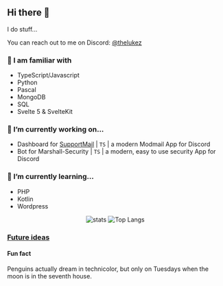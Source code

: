 ## Hi there 👋

I do stuff...

You can reach out to me on Discord: [@thelukez](https://discord.com/users/506893652266844162)


### 🤠 I am familiar with

- TypeScript/Javascript
- Python
- Pascal
- MongoDB
- SQL
- Svelte 5 & SvelteKit


### 🔭 I’m currently working on...

- Dashboard for [SupportMail](https://supportmail.dev) | `TS` | a modern Modmail App for Discord
- Bot for Marshall-Security | `TS` | a modern, easy to use security App for Discord


### 🌱 I’m currently learning...

- PHP
- Kotlin
- Wordpress

<div align="center">
  
![stats](https://github-readme-stats.vercel.app/api?username=The-LukeZ&theme=dracula&show_icons=true&hide_border=true&count_private=true&border_radius=5&hide_rank=true) ![Top Langs](https://github-readme-stats.vercel.app/api/top-langs/?username=The-LukeZ&theme=dracula&layout=compact&border_radius=5&show_icons=true&hide_border=true&count_private=true)

</div>

### [Future ideas][ideas]

[ideas]: /ideas.md

#### Fun fact

Penguins actually dream in technicolor, but only on Tuesdays when the moon is in the seventh house.
